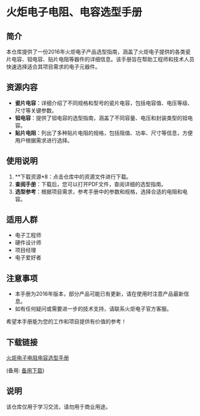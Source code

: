 # 火炬电子电阻、电容选型手册

## 简介
本仓库提供了一份2016年火炬电子产品选型指南，涵盖了火炬电子提供的各类瓷片电容、钽电容、贴片电阻等器件的详细信息。该手册旨在帮助工程师和技术人员快速选择适合其项目需求的电子元器件。

## 资源内容
- **瓷片电容**：详细介绍了不同规格和型号的瓷片电容，包括电容值、电压等级、尺寸等关键参数。
- **钽电容**：提供了钽电容的选型指南，涵盖了不同容量、电压和封装类型的钽电容。
- **贴片电阻**：列出了多种贴片电阻的规格，包括阻值、功率、尺寸等信息，方便用户根据需求进行选择。

## 使用说明
1. **下载资源*8：点击仓库中的资源文件进行下载。
2. **查阅手册**：下载后，您可以打开PDF文件，查阅详细的选型指南。
3. **选型参考**：根据项目需求，参考手册中的参数和规格，选择合适的电阻和电容。

## 适用人群
- 电子工程师
- 硬件设计师
- 项目经理
- 电子爱好者

## 注意事项
- 本手册为2016年版本，部分产品可能已有更新，请在使用时注意产品最新信息。
- 如有任何疑问或需要进一步的技术支持，请联系火炬电子官方客服。

希望本手册能为您的工作和项目提供有价值的参考！

## 下载链接
[火炬电子电阻电容选型手册](https://pan.quark.cn/s/6b65a0250bb0) 

(备用: [备用下载](https://pan.baidu.com/s/1CXLek46WidIFsVobD6vQ0g?pwd=1234))

## 说明

该仓库仅用于学习交流，请勿用于商业用途。

